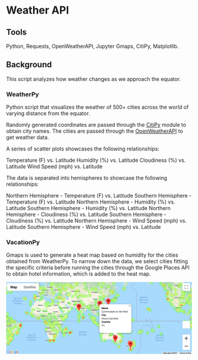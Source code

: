 # Weather API

## Tools
Python, Requests, OpenWeatherAPI, Jupyter Gmaps, CitiPy, Matplotlib. 

## Background

This script analyzes how weather changes as we approach the equator.

### WeatherPy

Python script that visualizes the weather of 500+ cities across the world of varying distance from the equator. 

Randomly generated coordinates are passed through the [CitiPy](https://pypi.org/project/citipy/) module to obtain city names. The cities are passed through the [OpenWeatherAPI](https://openweathermap.org/current) to get weather data. 

A series of scatter plots showcases the following relationships:

Temperature (F) vs. Latitude
Humidity (%) vs. Latitude
Cloudiness (%) vs. Latitude
Wind Speed (mph) vs. Latitude

The data is separated into hemispheres to showcase the following relationships:

Northern Hemisphere - Temperature (F) vs. Latitude
Southern Hemisphere - Temperature (F) vs. Latitude
Northern Hemisphere - Humidity (%) vs. Latitude
Southern Hemisphere - Humidity (%) vs. Latitude
Northern Hemisphere - Cloudiness (%) vs. Latitude
Southern Hemisphere - Cloudiness (%) vs. Latitude
Northern Hemisphere - Wind Speed (mph) vs. Latitude
Southern Hemisphere - Wind Speed (mph) vs. Latitude

### VacationPy

Gmaps is used to generate a heat map based on humidity for the cities obtained from WeatherPy. To narrow down the data, we select cities fitting the specific criteria before running the cities through the Google Places API to obtain hotel information, which is added to the heat map. 

![image](vacationpy_screenshots/hotel_map.png)
